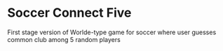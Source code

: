 # Soccer Connect Five

First stage version of Worlde-type game for soccer where user guesses common club among 5 random players